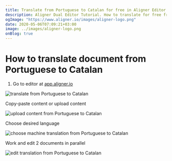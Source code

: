 ```yaml
---
title: Translate from Portuguese to Catalan for free in Aligner Editor
description: Aligner Dual Editor Tutorial. How to translate for free from Portuguese to Catalan. Aligner is multilingual document management platform. 
ogImage: "https://www.aligner.io/images/aligner-logo.png"
date: 2020-05-06T07:09:21+03:00
image: ../images/aligner-logo.png
onBlog: true
---
```


# How to translate document from Portuguese to Catalan

1. Go to editor at [app.aligner.io](https://app.aligner.io "Aligner App web page")

![translate from Portuguese to Catalan](../aligner-blank-editor.png "translate from Portuguese to Catalan")

Copy-paste content or upload content

![upload content from Portuguese to Catalan](../aligner-uploaded-document.png "upload content from Portuguese to Catalan")

Choose desired language

![choose machine translation from Portuguese to Catalan](../aligner-language-dropdown.png "choose machine translation from Portuguese to Catalan")

Work and edit 2 documents in parallel

![edit translation from Portuguese to Catalan](../aligner-double-sitded-editor.png "edit translation from Portuguese to Catalan")

